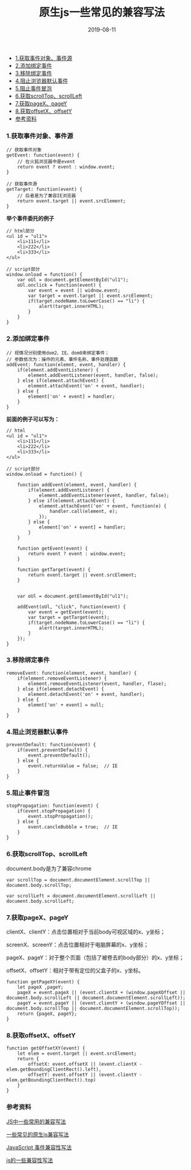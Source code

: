 ﻿---
layout: post
title: "原生js一些常见的兼容写法"
date: 2019-08-11  
description: "在本地实现服务器环境"
tag: JavaScript
---

- [1.获取事件对象、事件源](#1%E8%8E%B7%E5%8F%96%E4%BA%8B%E4%BB%B6%E5%AF%B9%E8%B1%A1%E4%BA%8B%E4%BB%B6%E6%BA%90)
- [2.添加绑定事件](#2%E6%B7%BB%E5%8A%A0%E7%BB%91%E5%AE%9A%E4%BA%8B%E4%BB%B6)
- [3.移除绑定事件](#3%E7%A7%BB%E9%99%A4%E7%BB%91%E5%AE%9A%E4%BA%8B%E4%BB%B6)
- [4.阻止浏览器默认事件](#4%E9%98%BB%E6%AD%A2%E6%B5%8F%E8%A7%88%E5%99%A8%E9%BB%98%E8%AE%A4%E4%BA%8B%E4%BB%B6)
- [5.阻止事件冒泡](#5%E9%98%BB%E6%AD%A2%E4%BA%8B%E4%BB%B6%E5%86%92%E6%B3%A1)
- [6.获取scrollTop、scrollLeft](#6%E8%8E%B7%E5%8F%96scrolltopscrollleft)
- [7.获取pageX、pageY](#7%E8%8E%B7%E5%8F%96pagexpagey)
- [8.获取offsetX、offsetY](#8%E8%8E%B7%E5%8F%96offsetxoffsety)
- [参考资料](#%E5%8F%82%E8%80%83%E8%B5%84%E6%96%99)

### 1.获取事件对象、事件源

    // 获取事件对象
    getEvent: function(event) {
        // 在火狐浏览器中是event
        return event ? event : window.event;
    }
    
    // 获取事件源
    getTarget: function(event) {
        // 后者是为了兼容IE浏览器
        return event.target || event.srcElement;
    }

**举个事件委托的例子**

    // html部分
    <ul id = "ul1">
        <li>111</li>
        <li>222</li>
        <li>333</li>
    </ul>
    
    // script部分
    window.onload = function() {
        var oUl = document.getElementById("ul1");
        oUl.onclick = function(event) {
            var event = event || widnow.event;
            var target = event.target || event.srcElement;
            if(target.nodeName.toLowerCase() == "li") {
                alert(target.innerHTML);
            }
        }
    }

### 2.添加绑定事件

    // 视情况分别使用dom2、IE、dom0来绑定事件；
    // 参数依次为：操作的元素、事件名称、事件处理函数
    addEvent: function(elemnt, event, handler) {
        if(element.addEventListener) {
            element.addEventListener(event, handler, false);
        } else if(element.attachEvent) {
            element.attachEvent('on' + event, handler);
        } else {
            element['on' + event] = handler;
        }
    }

**前面的例子可以写为：**

    // html
    <ul id = "ul1">
        <li>111</li>
        <li>222</li>
        <li>333</li>
    </ul>
    
    // script部分
    window.onload = function() {

        function addEvent(element, event, handler) {
            if(element.addEventListener) {
                element.addEventListener(event, handler, false);
            } else if(element.attachEvent) {
                element.attachEvent('on' + event, function(e) {
                    handler.call(element, e);
                });
            } else {
                element['on' + event] = handler;
            }
        }
        
        function getEvent(event) {
            return event ? event : window.event;
        }
    
        function getTarget(event) {
            return event.target || event.srcElement;
        }
        
        
        var oUl = document.getElementById("ul1");
        
        addEvent(oUl, "click", function(event) {
            var event = getEvent(event);
            var target = getTarget(event);
            if(target.nodeName.toLowerCase() == "li") {
                alert(target.innerHTML);
            }
        });
    }
    

### 3.移除绑定事件

    removeEvent: function(element, event, handler) {
        if(element.removeEventListener) {
            element.removeEventListener(event, handler, flase);
        } else if(element.detachEvent) {
            element.detachEvent('on' + event, handler);
        } else {
            elemnt['on' + event] = null;
        }
    }


### 4.阻止浏览器默认事件

    preventDefault: function(event) {
        if(event.preventDefault) {
            event.preventDefault();
        } else {
            event.returnValue = false;  // IE
        }
    }
    

### 5.阻止事件冒泡

    stopPropagation: function(event) {
        if(event.stopPropagation) {
            event.stopPropagation();
        } else {
            event.cancleBubble = true;  // IE
        }
    }


### 6.获取scrollTop、scrollLeft

document.body是为了兼容chrome

    var scrollTop = document.documentElement.scrollTop || document.body.scrollTop;
    
    var scrollLeft = document.documentElement.scrollLeft || document.body.scrollLeft;


### 7.获取pageX、pageY
clientX、clientY：点击位置相对于当前body可视区域的x、y坐标；

screenX、screenY：点击位置相对于电脑屏幕的x、y坐标；

pageX、pageY：对于整个页面（包括了被卷去的body部分）的x、y坐标；

offsetX、offsetY：相对于带有定位的父盒子的x、y坐标。

    function getPageXY(event) {
        let pageX ,pageY;
        pageX = event.pageX || (event.clientX + (window.pageXOffset || document.body.scrollLeft || document.documentElement.scrollLeft));
        pageY = event.pageY || (event.clientY + (window.pageYOffset || document.body.scrollTop || document.documentElement.scrollTop));
        return {pageX, pageY};
    }


### 8.获取offsetX、offsetY

    function getOffsetXY(event) {
        let elem = event.target || event.srcElement;
        return {
            offsetX: event.offsetX || (event.clientX - elem.getBoundingClientRect().left),
            offsetY: event.offsetY || (event.clientY - elem.getBoundingClientRect().top)
        }
    }



### 参考资料

[JS中一些常用的兼容写法](https://www.cnblogs.com/arguments/p/10319841.html) 

[一些常见的原生js兼容写法](https://blog.csdn.net/qq_28506819/article/details/88549954) 

[JavaScript 事件兼容性写法](https://www.cnblogs.com/wangweizhang/p/8328806.html) 

[js的一些兼容性写法](https://blog.csdn.net/qq_42767631/article/details/84992507) 